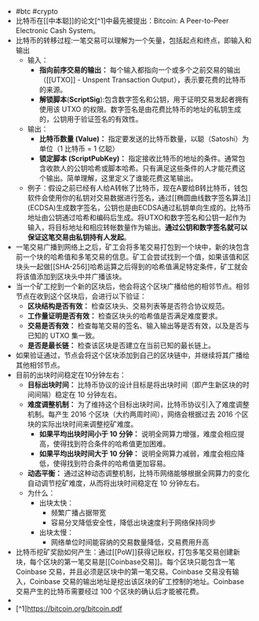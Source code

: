 - #btc #crypto
- 比特币在[[中本聪]]的论文[^1]中最先被提出：Bitcoin: A Peer-to-Peer Electronic Cash System。
- 比特币的转移过程:一笔交易可以理解为一个矢量，包括起点和终点，即输入和输出
	- 输入：
		- **指向前序交易的输出：** 每个输入都指向一个或多个之前交易的输出（[[UTXO]] - Unspent Transaction Output），表示要花费的比特币的来源。
		- **解锁脚本**(**ScriptSig**):包含数字签名和公钥，用于证明交易发起者拥有使用该 UTXO 的权限。数字签名是由花费比特币的地址的私钥生成的，公钥用于验证签名的有效性。
	- 输出：
		- **比特币数量 (Value)：** 指定要发送的比特币数量，以聪（Satoshi）为单位（1 比特币 = 1 亿聪）
		- **锁定脚本 (ScriptPubKey)：**  指定接收比特币的地址的条件。通常包含收款人的公钥哈希或脚本哈希。只有满足这些条件的人才能花费这个输出。简单理解，这里定义了谁能花费这笔输出。
	- 例子：假设之前已经有人给A转帐了比特币，现在A要给B转比特币，钱包软件会使用你的私钥对交易数据进行签名，通过[[椭圆曲线数字签名算法]] (ECDSA)生成数字签名，公钥也是由ECDSA通过私钥单向生成的。比特币地址由公钥通过哈希和编码后生成。将UTXO和数字签名和公钥一起作为输入，将目标地址和相应转帐数量作为输出。**通过公钥和数字签名就可以保证这笔交易由私钥持有人发起**。
- 一笔交易广播到网络上之后，矿工会将多笔交易打包到一个块中，新的块包含前一个块的哈希值和多笔交易的信息。矿工会尝试找到一个值，如果该值和区块头一起做[[SHA-256]]哈希运算之后得到的哈希值满足特定条件，矿工就会将该值添加到区块头中并广播该块。
- 当一个矿工挖到一个新的区块后，他会将这个区块广播给他的相邻节点。相邻节点在收到这个区块后，会进行以下验证：
	- **区块结构是否有效：** 检查区块头、交易列表等是否符合协议规范。
	- **工作量证明是否有效：** 检查区块头的哈希值是否满足难度要求。
	- **交易是否有效：** 检查每笔交易的签名、输入输出等是否有效，以及是否与已知的 UTXO 集一致。
	- **是否是最长链：** 检查该区块是否建立在当前已知的最长链上。
- 如果验证通过，节点会将这个区块添加到自己的区块链中，并继续将其广播给其他相邻节点。
- 目前的出块时间稳定在10分钟左右：
	- **目标出块时间：**  比特币协议的设计目标是将出块时间（即产生新区块的时间间隔）稳定在 10 分钟左右。
	- **难度调整机制：**  为了维持这个目标出块时间，比特币协议引入了难度调整机制。每产生 2016 个区块（大约两周时间），网络会根据过去 2016 个区块的实际出块时间来调整挖矿难度。
		- **如果平均出块时间小于 10 分钟：**  说明全网算力增强，难度会相应提高，使得找到符合条件的哈希值更加困难。
		- **如果平均出块时间大于 10 分钟：**  说明全网算力减弱，难度会相应降低，使得找到符合条件的哈希值更加容易。
	- **动态平衡：**  通过这种动态调整机制，比特币网络能够根据全网算力的变化自动调节挖矿难度，从而将出块时间稳定在 10 分钟左右。
	- 为什么：
		- 出块太快：
			- 频繁广播占据带宽
			- 容易分叉降低安全性，降低出块速度利于网络保持同步
		- 出块太慢：
			- 网络单位时间能容纳的交易数量降低，交易费用升高
- 比特币挖矿奖励如何产生：通过[[PoW]]获得记账权，打包多笔交易创建新块，每个区块的第一笔交易是[[Coinbase交易]]。每个区块只能包含一笔 Coinbase 交易，并且必须是区块中的第一笔交易。Coinbase 交易没有输入，Coinbase 交易的输出地址是挖出该区块的矿工控制的地址。Coinbase 交易产生的比特币需要经过 100 个区块的确认后才能被花费。
-
- [^1]https://bitcoin.org/bitcoin.pdf